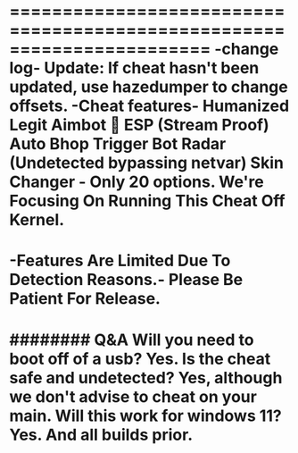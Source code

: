 =======================================================================
-change log-
Update: If cheat hasn't been updated, use hazedumper to change offsets.
-Cheat features-
Humanized Legit Aimbot 🤖
ESP (Stream Proof)
Auto Bhop 
Trigger Bot
Radar (Undetected bypassing netvar)
Skin Changer - Only 20 options.
We're Focusing On Running This Cheat Off Kernel.
=======================================================================
-Features Are Limited Due To Detection Reasons.-
Please Be Patient For Release.
=======================================================================

######## Q&A
Will you need to boot off of a usb?
Yes.
Is the cheat safe and undetected?
Yes, although we don't advise to cheat on your main.
Will this work for windows 11?
Yes. And all builds prior.
=======================================================================
